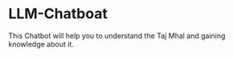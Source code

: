 # LLM-Chatboat
This Chatbot will help you to understand the Taj Mhal and gaining knowledge about it.
